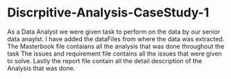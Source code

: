 # Discrpitive-Analysis-CaseStudy-1
As a Data Analyst we were given task to perform on the data by our senior data anaylst.
I have added the dataFiles from where the data was extracted.
The Masterbook file contaians all the analysis that was done throughout the task
The issues and requirement file contains all the issues that were given to solve.
Lastly the report file contain all the detail description of the Analysis that was done.
